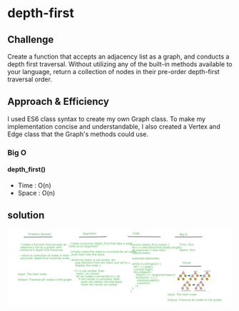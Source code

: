# depth-first

## Challenge
Create a function that accepts an adjacency list as a graph, and conducts a depth first traversal. Without utilizing any of the built-in methods available to your language, return a collection of nodes in their pre-order depth-first traversal order.

## Approach & Efficiency
I used ES6 class syntax to create my own Graph class. To make my implementation concise and understandable, I also created a Vertex and Edge class that the Graph's methods could use.


### Big O
#### depth_first()
- Time : O(n)
- Space : O(n)


## solution
![whiteboard](../assets/dbf.png)